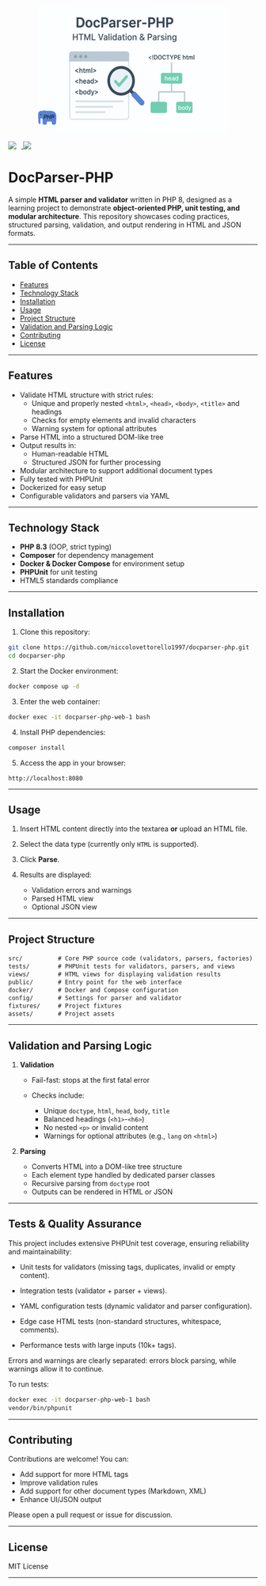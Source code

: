 <p align="center">
    <img src="./assets/img/docparser_php.png">
</p>

<a href="https://codecov.io/gh/niccolovettorello1997/docparser-php" > 
 <img src="https://codecov.io/gh/niccolovettorello1997/docparser-php/graph/badge.svg?token=LNQFFW4GD3" style="height:auto; margin-right:10px; vertical-align:top;"/>
 <img src="https://github.com/niccolovettorello1997/docparser-php/actions/workflows/tests.yml/badge.svg" style="height:auto; vertical-align:top;">
</a>

# DocParser-PHP

A simple **HTML parser and validator** written in PHP 8, designed as a learning project to demonstrate **object-oriented PHP, unit testing, and modular architecture**. This repository showcases coding practices, structured parsing, validation, and output rendering in HTML and JSON formats.

---

## **Table of Contents**

- [Features](#features)
- [Technology Stack](#technology-stack)
- [Installation](#installation)
- [Usage](#usage)
- [Project Structure](#project-structure)
- [Validation and Parsing Logic](#validation-and-parsing-logic)
- [Contributing](#contributing)
- [License](#license)

---

## **Features**

- Validate HTML structure with strict rules:
  - Unique and properly nested `<html>`, `<head>`, `<body>`, `<title>` and headings
  - Checks for empty elements and invalid characters
  - Warning system for optional attributes
- Parse HTML into a structured DOM-like tree
- Output results in:
  - Human-readable HTML
  - Structured JSON for further processing
- Modular architecture to support additional document types
- Fully tested with PHPUnit
- Dockerized for easy setup
- Configurable validators and parsers via YAML

---

## **Technology Stack**

- **PHP 8.3** (OOP, strict typing)
- **Composer** for dependency management
- **Docker & Docker Compose** for environment setup
- **PHPUnit** for unit testing
- HTML5 standards compliance

---

## **Installation**

1. Clone this repository:

```bash
git clone https://github.com/niccolovettorello1997/docparser-php.git
cd docparser-php
```

2. Start the Docker environment:

```bash
docker compose up -d
```

3. Enter the web container:

```bash
docker exec -it docparser-php-web-1 bash
```

4. Install PHP dependencies:

```bash
composer install
```

5. Access the app in your browser:

```
http://localhost:8080
```

---

## **Usage**

1. Insert HTML content directly into the textarea **or** upload an HTML file.
2. Select the data type (currently only `HTML` is supported).
3. Click **Parse**.
4. Results are displayed:

   * Validation errors and warnings
   * Parsed HTML view
   * Optional JSON view

---

## **Project Structure**

```
src/          # Core PHP source code (validators, parsers, factories)
tests/        # PHPUnit tests for validators, parsers, and views
views/        # HTML views for displaying validation results
public/       # Entry point for the web interface
docker/       # Docker and Compose configuration
config/       # Settings for parser and validator
fixtures/     # Project fixtures
assets/       # Project assets
```

---

## **Validation and Parsing Logic**

1. **Validation**

   * Fail-fast: stops at the first fatal error
   * Checks include:

     * Unique `doctype`, `html`, `head`, `body`, `title`
     * Balanced headings (`<h1>`-`<h6>`)
     * No nested `<p>` or invalid content
     * Warnings for optional attributes (e.g., `lang` on `<html>`)

2. **Parsing**

   * Converts HTML into a DOM-like tree structure
   * Each element type handled by dedicated parser classes
   * Recursive parsing from `doctype` root
   * Outputs can be rendered in HTML or JSON

---

## **Tests & Quality Assurance**

This project includes extensive PHPUnit test coverage, ensuring reliability and maintainability:

* Unit tests for validators (missing tags, duplicates, invalid or empty content).

* Integration tests (validator + parser + views).

* YAML configuration tests (dynamic validator and parser configuration).

* Edge case HTML tests (non-standard structures, whitespace, comments).

* Performance tests with large inputs (10k+ tags).

Errors and warnings are clearly separated: errors block parsing, while warnings allow it to continue.

To run tests:

```bash
docker exec -it docparser-php-web-1 bash
vendor/bin/phpunit
```

---

## **Contributing**

Contributions are welcome! You can:

* Add support for more HTML tags
* Improve validation rules
* Add support for other document types (Markdown, XML)
* Enhance UI/JSON output

Please open a pull request or issue for discussion.

---

## **License**

MIT License

---